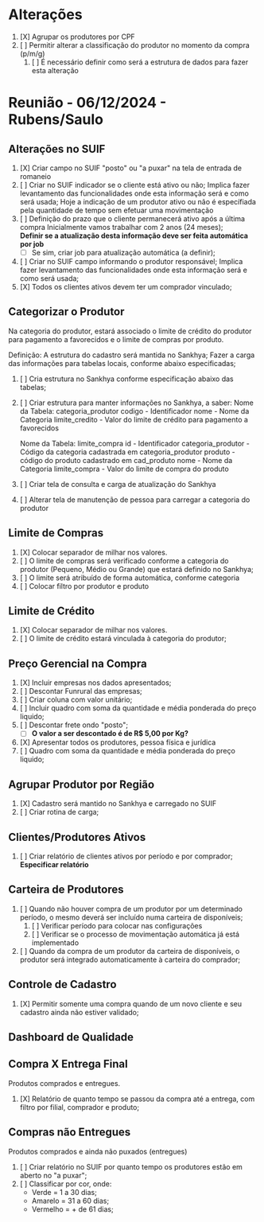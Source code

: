 # Alterações
   1. [X] Agrupar os produtores por CPF
   2. [ ] Permitir alterar a classificação do produtor no momento da compra (p/m/g)
      1. [ ] É necessário definir como será a estrutura de dados para fazer esta alteração

# Reunião - 06/12/2024 - Rubens/Saulo
## Alterações no SUIF
   1. [X] Criar campo no SUIF "posto" ou "a puxar" na tela de entrada de romaneio
   2. [ ] Criar no SUIF indicador se o cliente está ativo ou não;
         Implica fazer levantamento das funcionalidades onde esta informação será e como será usada;
         Hoje a indicação de um produtor ativo ou não é específiada pela quantidade de tempo sem efetuar
         uma movimentação
   3. [ ] Definição do prazo que o cliente permanecerá ativo após a última compra
         Inicialmente vamos trabalhar com 2 anos (24 meses);      
         **Definir se a atualização desta informação deve ser feita automática por job**
         - [ ] Se sim, criar job para atualização automática (a definir);
   4. [ ] Criar no SUIF campo informando o produtor responsável;
         Implica fazer levantamento das funcionalidades onde esta informação será e como será usada;
   5. [X] Todos os clientes ativos devem ter um comprador vinculado;

## Categorizar o Produtor
   Na categoria do produtor, estará associado o limite de crédito do produtor para pagamento a favorecidos
   e o limite de compras por produto.

   Definição:
      A estrutura do cadastro será mantida no Sankhya;
      Fazer a carga das informações para tabelas locais, conforme abaixo especificadas;
      
   1. [ ] Cria estrutura no Sankhya conforme especificação abaixo das tabelas;
   2. [ ] Criar estrutura para manter informações no Sankhya, a saber:
         Nome da Tabela: categoria_produtor
            codigo - Identificador 
            nome - Nome da Categoria
            limite_credito - Valor do limite de crédito para pagamento a favorecidos

         Nome da Tabela: limite_compra
            id - Identificador 
            categoria_produtor - Código da categoria cadastrada em categoria_produtor
            produto - código do produto cadastrado em cad_produto
            nome - Nome da Categoria
            limite_compra - Valor do limite de compra do produto
   3. [ ] Criar tela de consulta e carga de atualização do Sankhya
   4. [ ] Alterar tela de manutenção de pessoa para carregar a categoria do produtor

## Limite de Compras
   1. [X] Colocar separador de milhar nos valores.
   2. [ ] O limite de compras será verificado conforme a categoria do produtor
          (Pequeno, Médio ou Grande) que estará definido no Sankhya;
   3. [ ] O limite será atribuído de forma automática, conforme categoria
   4. [ ] Colocar filtro por produtor e produto

## Limite de Crédito
   1. [X] Colocar separador de milhar nos valores.
   2. [ ] O limite de crédito estará vinculada à categoria do produtor;

## Preço Gerencial na Compra
   1. [X] Incluir empresas nos dados apresentados;
   2. [ ] Descontar Funrural das empresas;
   3. [ ] Criar coluna com valor unitário;
   4. [ ] Incluir quadro com soma da quantidade e média ponderada do preço liquido;
   5. [ ] Descontar frete ondo "posto";
         - [ ] **O valor a ser descontado é de R$ 5,00 por Kg?**
   6. [X] Apresentar todos os produtores, pessoa física e jurídica
   7. [ ] Quadro com soma da quantidade e média ponderada do preço liquido;

## Agrupar Produtor por Região
   1. [X] Cadastro será mantido no Sankhya e carregado no SUIF
   2. [ ] Criar rotina de carga;

## Clientes/Produtores Ativos
   1. [ ] Criar relatório de clientes ativos por período e por comprador;
         **Especificar relatório**

## Carteira de Produtores
   1. [ ] Quando não houver compra de um produtor por um determinado período, o mesmo deverá ser incluído numa carteira de disponíveis;
      1. [ ] Verificar período para colocar nas configurações
      2. [ ] Verificar se o processo de movimentação automática já está implementado
   2. [ ] Quando da compra de um produtor da carteira de disponíveis, o produtor será integrado automaticamente à carteira do comprador;

## Controle de Cadastro 
   1. [X] Permitir somente uma compra quando de um novo cliente e seu cadastro ainda não estiver validado;
   
## Dashboard de Qualidade

## Compra X Entrega Final
   Produtos comprados e entregues.
   1. [X] Relatório de quanto tempo se passou da compra até a entrega, com filtro por filial, comprador e produto;

## Compras não Entregues
   Produtos comprados e ainda não puxados (entregues)
   1. [ ] Criar relatório no SUIF por quanto tempo os produtores estão em aberto no "a puxar";
   2. [ ] Classificar por cor, onde:
         - Verde = 1 a 30 dias;
         - Amarelo = 31 a 60 dias;
         - Vermelho = + de 61 dias;


